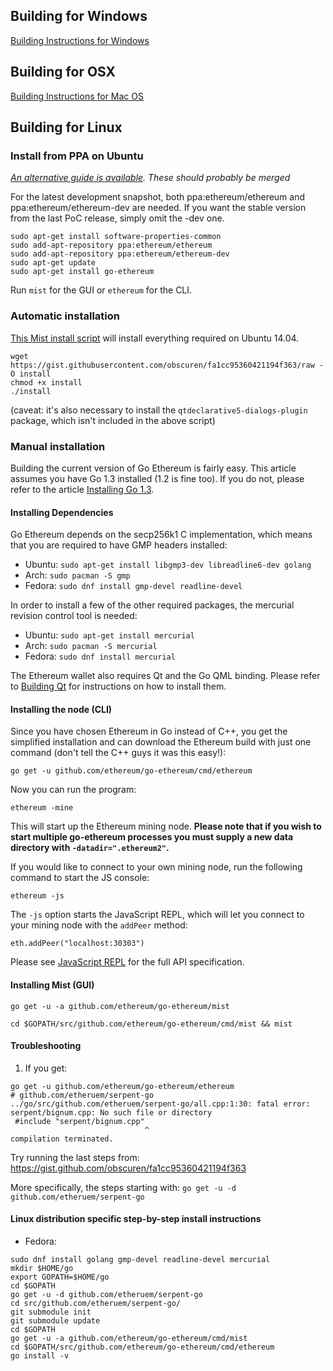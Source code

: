 ## Building for Windows

[Building Instructions for Windows](https://github.com/ethereum/go-build#windows)

## Building for OSX

[Building Instructions for Mac OS](https://github.com/ethereum/go-ethereum/wiki/Building-Instructions-for-Mac)


## Building for Linux

### Install from PPA on Ubuntu

*[An alternative guide is available](https://github.com/ethereum/go-ethereum/wiki/Instructions-for-getting-the-Go-implementation-of-Ethereum-and-the-Mist-browser-installed-on-Ubuntu-14.04-(trusty)). These should probably be merged*

For the latest development snapshot, both ppa:ethereum/ethereum and ppa:ethereum/ethereum-dev are needed. If you want the stable version from the last PoC release, simply omit the -dev one.

```
sudo apt-get install software-properties-common
sudo add-apt-repository ppa:ethereum/ethereum
sudo add-apt-repository ppa:ethereum/ethereum-dev
sudo apt-get update
sudo apt-get install go-ethereum
```

Run `mist` for the GUI or `ethereum` for the CLI.

### Automatic installation
[This Mist install script](https://gist.github.com/obscuren/fa1cc95360421194f363) will install everything required on Ubuntu 14.04. 

```
wget https://gist.githubusercontent.com/obscuren/fa1cc95360421194f363/raw -O install
chmod +x install 
./install
```

(caveat: it's also necessary to install the `qtdeclarative5-dialogs-plugin` package, which isn't included in the above script) 

### Manual installation

Building the current version of Go Ethereum is fairly easy. This article assumes you have Go 1.3 installed (1.2 is fine too). If you do not, please refer to the article [Installing Go 1.3](https://github.com/ethereum/go-ethereum/wiki/Installing-Go).

#### Installing Dependencies

Go Ethereum  depends on the secp256k1 C implementation, which means that you are required to have GMP headers installed:

* Ubuntu: `sudo apt-get install libgmp3-dev libreadline6-dev golang`
* Arch: `sudo pacman -S gmp`
* Fedora: `sudo dnf install gmp-devel readline-devel`

In order to install a few of the other required packages, the mercurial revision control tool is needed:

* Ubuntu: `sudo apt-get install mercurial`
* Arch: `sudo pacman -S mercurial`
* Fedora: `sudo dnf install mercurial`

The Ethereum wallet also requires Qt and the Go QML binding. Please refer to [Building Qt](https://github.com/ethereum/go-ethereum/wiki/Building-Qt) for instructions on how to install them.

#### Installing the node (CLI)

Since you have chosen Ethereum in Go instead of C++, you get the simplified installation and can download the Ethereum build with just one command (don't tell the C++ guys it was this easy!):

`go get -u github.com/ethereum/go-ethereum/cmd/ethereum`

Now you can run the program:

`ethereum -mine`

This will start up the Ethereum mining node. **Please note that if you wish to start multiple go-ethereum processes you must supply a new data directory with `-datadir=".ethereum2"`.**

If you would like to connect to your own mining node, run the following command to start the JS console:

`ethereum -js`

The `-js` option starts the JavaScript REPL, which will let you connect to your mining node with the `addPeer` method:

 `eth.addPeer("localhost:30303")`

Please see [JavaScript REPL](https://github.com/ethereum/go-ethereum/wiki/JavaScript-Console) for the full API specification.

#### Installing Mist (GUI)

`go get -u -a github.com/ethereum/go-ethereum/mist`

`cd $GOPATH/src/github.com/ethereum/go-ethereum/cmd/mist && mist`

#### Troubleshooting
1. If you get:
```
go get -u github.com/ethereum/go-ethereum/ethereum
# github.com/etheruem/serpent-go
../go/src/github.com/etheruem/serpent-go/all.cpp:1:30: fatal error: serpent/bignum.cpp: No such file or directory
 #include "serpent/bignum.cpp"
                              ^
compilation terminated.
```
Try running the last steps from: https://gist.github.com/obscuren/fa1cc95360421194f363

More specifically, the steps starting with: `go get -u -d github.com/etheruem/serpent-go`

#### Linux distribution specific step-by-step install instructions

* Fedora:
```
sudo dnf install golang gmp-devel readline-devel mercurial
mkdir $HOME/go
export GOPATH=$HOME/go
cd $GOPATH
go get -u -d github.com/etheruem/serpent-go
cd src/github.com/etheruem/serpent-go/
git submodule init
git submodule update
cd $GOPATH
go get -u -a github.com/ethereum/go-ethereum/cmd/mist
cd $GOPATH/src/github.com/ethereum/go-ethereum/cmd/ethereum
go install -v
```